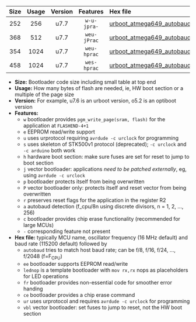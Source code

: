 |Size|Usage|Version|Features|Hex file|
|:-:|:-:|:-:|:-:|:--|
|252|256|u7.7|`w-u-jpra-`|[urboot_atmega649_autobaud_lednop_ur_vbl.hex](https://raw.githubusercontent.com/stefanrueger/urboot.hex/main/mcus/atmega649/autobaud/urboot_atmega649_autobaud_lednop_ur_vbl.hex)|
|368|512|u7.7|`weu-jPrac`|[urboot_atmega649_autobaud_ee_lednop_fr_ce_ur_vbl.hex](https://raw.githubusercontent.com/stefanrueger/urboot.hex/main/mcus/atmega649/autobaud/urboot_atmega649_autobaud_ee_lednop_fr_ce_ur_vbl.hex)|
|354|1024|u7.7|`weu-hprac`|[urboot_atmega649_autobaud_ee_lednop_fr_ce_ur.hex](https://raw.githubusercontent.com/stefanrueger/urboot.hex/main/mcus/atmega649/autobaud/urboot_atmega649_autobaud_ee_lednop_fr_ce_ur.hex)|
|458|1024|u7.7|`wes-hprac`|[urboot_atmega649_autobaud_ee_lednop_fr_ce.hex](https://raw.githubusercontent.com/stefanrueger/urboot.hex/main/mcus/atmega649/autobaud/urboot_atmega649_autobaud_ee_lednop_fr_ce.hex)|

- **Size:** Bootloader code size including small table at top end
- **Usage:** How many bytes of flash are needed, ie, HW boot section or a multiple of the page size
- **Version:** For example, u7.6 is an urboot version, o5.2 is an optiboot version
- **Features:**
  + `w` bootloader provides `pgm_write_page(sram, flash)` for the application at `FLASHEND-4+1`
  + `e` EEPROM read/write support
  + `u` uses urprotocol requiring `avrdude -c urclock` for programming
  + `s` uses skeleton of STK500v1 protocol (deprecated); `-c urclock` and `-c arduino` both work
  + `h` hardware boot section: make sure fuses are set for reset to jump to boot section
  + `j` vector bootloader: applications *need to be patched externally*, eg, using `avrdude -c urclock`
  + `p` bootloader protects itself from being overwritten
  + `P` vector bootloader only: protects itself and reset vector from being overwritten
  + `r` preserves reset flags for the application in the register R2
  + `a` autobaud detection (f_cpu/8n using discrete divisors, n = 1, 2, ..., 256)
  + `c` bootloader provides chip erase functionality (recommended for large MCUs)
  + `-` corresponding feature not present
- **Hex file:** typically MCU name, oscillator frequency (16 MHz default) and baud rate (115200 default) followed by
  + `autobaud` tries to match host baud rate; can be f/8, f/16, f/24, ..., f/2048 (f=F<sub>CPU</sub>)
  + `ee` bootloader supports EEPROM read/write
  + `lednop` is a template bootloader with `mov rx,rx` nops as placeholders for LED operations
  + `fr` bootloader provides non-essential code for smoother error handing
  + `ce` bootloader provides a chip erase command
  + `ur` uses urprotocol and requires `avrdude -c urclock` for programming
  + `vbl` vector bootloader: set fuses to jump to reset, not the HW boot section
